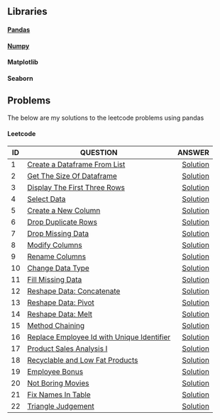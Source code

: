 ## Libraries
#### [Pandas](https://github.com/Tungana-Bhavya/Python/tree/main/Libraries/Pandas)
#### [Numpy](https://github.com/Tungana-Bhavya/Python/tree/main/Libraries/Numpy)
#### Matplotlib
#### Seaborn

## Problems
The below are my solutions to the leetcode problems using pandas
#### Leetcode 
|ID| QUESTION                | ANSWER               |
|--|------------------------ |---------------------:|
|1|[Create a Dataframe From List](https://leetcode.com/problems/create-a-dataframe-from-list/description/?envType=study-plan-v2&envId=introduction-to-pandas&lang=pythondata)|[Solution](https://github.com/Tungana-Bhavya/Python/blob/main/Problems/Leetcode/CREATE_DATAFRAME.py)
|2|[Get The Size Of Dataframe](https://leetcode.com/problems/get-the-size-of-a-dataframe/?envType=study-plan-v2&envId=introduction-to-pandas&lang=pythondata)|[Solution](https://github.com/Tungana-Bhavya/Python/blob/main/Problems/Leetcode/GET_SIZE_OF_DATAFRAME.py)
|3|[Display The First Three Rows](https://leetcode.com/problems/display-the-first-three-rows/description/?envType=study-plan-v2&envId=introduction-to-pandas&lang=pythondata)|[Solution](https://github.com/Tungana-Bhavya/Python/blob/main/Problems/Leetcode/DISPLAY_FIRST_THREE_ROWS.py)
|4|[Select Data](https://leetcode.com/problems/select-data/description/?envType=study-plan-v2&envId=introduction-to-pandas&lang=pythondata)|[Solution]()
|5|[Create a New Column](https://leetcode.com/problems/create-a-new-column/description/?envType=study-plan-v2&envId=introduction-to-pandas&lang=pythondata)|[Solution]()
|6|[Drop Duplicate Rows](https://leetcode.com/problems/drop-duplicate-rows/description/?envType=study-plan-v2&envId=introduction-to-pandas&lang=pythondata)|[Solution]()
|7|[Drop Missing Data](https://leetcode.com/problems/drop-missing-data/description/?envType=study-plan-v2&envId=introduction-to-pandas&lang=pythondata)|[Solution]()
|8|[Modify Columns](https://leetcode.com/problems/modify-columns/description/?envType=study-plan-v2&envId=introduction-to-pandas&lang=pythondata)|[Solution]()
|9|[Rename Columns](https://leetcode.com/problems/rename-columns/description/?envType=study-plan-v2&envId=introduction-to-pandas&lang=pythondata)|[Solution]()
|10|[Change Data Type](https://leetcode.com/problems/change-data-type/description/?envType=study-plan-v2&envId=introduction-to-pandas&lang=pythondata)|[Solution]()
|11|[Fill Missing Data](https://leetcode.com/problems/fill-missing-data/description/?envType=study-plan-v2&envId=introduction-to-pandas&lang=pythondata)|[Solution]()
|12|[Reshape Data: Concatenate](https://leetcode.com/problems/reshape-data-concatenate/description/?envType=study-plan-v2&envId=introduction-to-pandas&lang=pythondata)|[Solution]()
|13|[Reshape Data: Pivot](https://leetcode.com/problems/reshape-data-pivot/description/?envType=study-plan-v2&envId=introduction-to-pandas&lang=pythondata)|[Solution]()
|14|[Reshape Data: Melt](https://leetcode.com/problems/reshape-data-melt/description/?envType=study-plan-v2&envId=introduction-to-pandas&lang=pythondata)|[Solution]()
|15|[Method Chaining](https://leetcode.com/problems/method-chaining/?envType=study-plan-v2&envId=introduction-to-pandas&lang=pythondata)|[Solution]()
|16|[Replace Employee Id with Unique Identifier](https://leetcode.com/problems/replace-employee-id-with-the-unique-identifier/?envType=study-plan-v2&envId=top-sql-50)|[Solution](https://github.com/Tungana-Bhavya/Python/blob/main/Problems/Leetcode/Replace%20Employee%20Id%20With%20Unique%20Identifier.py)
|17|[Product Sales Analysis I](https://leetcode.com/problems/product-sales-analysis-i/description/?envType=study-plan-v2&envId=top-sql-50)|[Solution](https://github.com/Tungana-Bhavya/Python/blob/main/Problems/Leetcode/PRODUCT_SALES_ANALYSIS_I.py)
|18|[Recyclable and Low Fat Products](https://leetcode.com/problems/recyclable-and-low-fat-products/?envType=study-plan-v2&envId=top-sql-50)|[Solution](https://github.com/Tungana-Bhavya/Python/blob/main/Problems/Leetcode/RECYCLABLE_AND_LOW_FAT_PRODUCTS.py)
|19|[Employee Bonus](https://leetcode.com/problems/employee-bonus/?envType=study-plan-v2&envId=top-sql-50)|[Solution](https://github.com/Tungana-Bhavya/Python/blob/main/Problems/Leetcode/L_BONUS.py)
|20|[Not Boring Movies](https://leetcode.com/problems/not-boring-movies/?envType=study-plan-v2&envId=top-sql-50)|[Solution](https://github.com/Tungana-Bhavya/Python/blob/main/Problems/Leetcode/L_NOT_BORING_MOVIES.py)
|21|[Fix Names In Table](https://leetcode.com/problems/fix-names-in-a-table/?envType=study-plan-v2&envId=top-sql-50)|[Solution](https://github.com/Tungana-Bhavya/Python/blob/main/Problems/Leetcode/L_FIX_NAMES_IN_TABLE.py)
|22|[Triangle Judgement](https://leetcode.com/problems/triangle-judgement/description/?envType=study-plan-v2&envId=top-sql-50)|[Solution](https://github.com/Tungana-Bhavya/Python/blob/main/Problems/Leetcode/L_TRIANGLE.py)
